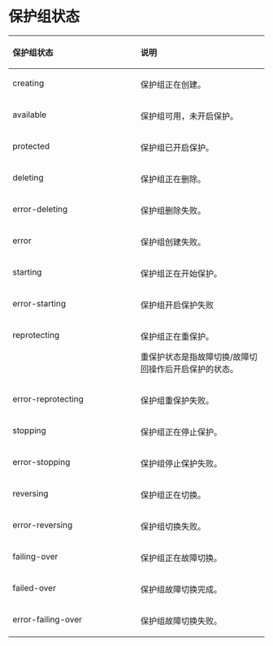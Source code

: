 # 保护组状态<a name="ZH-CN_TOPIC_0126152930"></a>

<a name="table829111484620"></a>
<table><thead align="left"><tr id="row1842413141468"><th class="cellrowborder" valign="top" width="50%" id="mcps1.1.3.1.1"><p id="p15426614104619"><a name="p15426614104619"></a><a name="p15426614104619"></a>保护组状态</p>
</th>
<th class="cellrowborder" valign="top" width="50%" id="mcps1.1.3.1.2"><p id="p3426814104613"><a name="p3426814104613"></a><a name="p3426814104613"></a>说明</p>
</th>
</tr>
</thead>
<tbody><tr id="row164261714194615"><td class="cellrowborder" valign="top" width="50%" headers="mcps1.1.3.1.1 "><p id="p642614145466"><a name="p642614145466"></a><a name="p642614145466"></a>creating</p>
</td>
<td class="cellrowborder" valign="top" width="50%" headers="mcps1.1.3.1.2 "><p id="p6426114164615"><a name="p6426114164615"></a><a name="p6426114164615"></a>保护组正在创建。</p>
</td>
</tr>
<tr id="row1442601415462"><td class="cellrowborder" valign="top" width="50%" headers="mcps1.1.3.1.1 "><p id="p64265141462"><a name="p64265141462"></a><a name="p64265141462"></a>available</p>
</td>
<td class="cellrowborder" valign="top" width="50%" headers="mcps1.1.3.1.2 "><p id="p1842617149461"><a name="p1842617149461"></a><a name="p1842617149461"></a>保护组可用，未开启保护。</p>
</td>
</tr>
<tr id="row185261828174014"><td class="cellrowborder" valign="top" width="50%" headers="mcps1.1.3.1.1 "><p id="p852622815401"><a name="p852622815401"></a><a name="p852622815401"></a>protected</p>
</td>
<td class="cellrowborder" valign="top" width="50%" headers="mcps1.1.3.1.2 "><p id="p13526028164014"><a name="p13526028164014"></a><a name="p13526028164014"></a>保护组已开启保护。</p>
</td>
</tr>
<tr id="row1342651412469"><td class="cellrowborder" valign="top" width="50%" headers="mcps1.1.3.1.1 "><p id="p1942601410462"><a name="p1942601410462"></a><a name="p1942601410462"></a>deleting</p>
</td>
<td class="cellrowborder" valign="top" width="50%" headers="mcps1.1.3.1.2 "><p id="p942631484617"><a name="p942631484617"></a><a name="p942631484617"></a>保护组正在删除。</p>
</td>
</tr>
<tr id="row164261814194619"><td class="cellrowborder" valign="top" width="50%" headers="mcps1.1.3.1.1 "><p id="p1842610144463"><a name="p1842610144463"></a><a name="p1842610144463"></a>error-deleting</p>
</td>
<td class="cellrowborder" valign="top" width="50%" headers="mcps1.1.3.1.2 "><p id="p64261014134619"><a name="p64261014134619"></a><a name="p64261014134619"></a>保护组删除失败。</p>
</td>
</tr>
<tr id="row174261614124616"><td class="cellrowborder" valign="top" width="50%" headers="mcps1.1.3.1.1 "><p id="p154261714174612"><a name="p154261714174612"></a><a name="p154261714174612"></a>error</p>
</td>
<td class="cellrowborder" valign="top" width="50%" headers="mcps1.1.3.1.2 "><p id="p16426191420460"><a name="p16426191420460"></a><a name="p16426191420460"></a>保护组创建失败。</p>
</td>
</tr>
<tr id="row74261014134615"><td class="cellrowborder" valign="top" width="50%" headers="mcps1.1.3.1.1 "><p id="p1142619141461"><a name="p1142619141461"></a><a name="p1142619141461"></a>starting</p>
</td>
<td class="cellrowborder" valign="top" width="50%" headers="mcps1.1.3.1.2 "><p id="p1542615147461"><a name="p1542615147461"></a><a name="p1542615147461"></a>保护组正在开始保护。</p>
</td>
</tr>
<tr id="row010778142613"><td class="cellrowborder" valign="top" width="50%" headers="mcps1.1.3.1.1 "><p id="p7107128102611"><a name="p7107128102611"></a><a name="p7107128102611"></a>error-starting</p>
</td>
<td class="cellrowborder" valign="top" width="50%" headers="mcps1.1.3.1.2 "><p id="p31071580268"><a name="p31071580268"></a><a name="p31071580268"></a>保护组开启保护失败</p>
</td>
</tr>
<tr id="row4971135417810"><td class="cellrowborder" valign="top" width="50%" headers="mcps1.1.3.1.1 "><p id="p697118541087"><a name="p697118541087"></a><a name="p697118541087"></a>reprotecting</p>
</td>
<td class="cellrowborder" valign="top" width="50%" headers="mcps1.1.3.1.2 "><p id="p9807194911115"><a name="p9807194911115"></a><a name="p9807194911115"></a>保护组正在重保护。</p>
<p id="p09713540816"><a name="p09713540816"></a><a name="p09713540816"></a>重保护状态是指故障切换/故障切回操作后开启保护的状态。</p>
</td>
</tr>
<tr id="row66227580517"><td class="cellrowborder" valign="top" width="50%" headers="mcps1.1.3.1.1 "><p id="p186221758145110"><a name="p186221758145110"></a><a name="p186221758145110"></a>error-reprotecting</p>
</td>
<td class="cellrowborder" valign="top" width="50%" headers="mcps1.1.3.1.2 "><p id="p11622155811517"><a name="p11622155811517"></a><a name="p11622155811517"></a>保护组重保护失败。</p>
</td>
</tr>
<tr id="row7426131414468"><td class="cellrowborder" valign="top" width="50%" headers="mcps1.1.3.1.1 "><p id="p14426161413461"><a name="p14426161413461"></a><a name="p14426161413461"></a>stopping</p>
</td>
<td class="cellrowborder" valign="top" width="50%" headers="mcps1.1.3.1.2 "><p id="p6426111414614"><a name="p6426111414614"></a><a name="p6426111414614"></a>保护组正在停止保护。</p>
</td>
</tr>
<tr id="row765731512616"><td class="cellrowborder" valign="top" width="50%" headers="mcps1.1.3.1.1 "><p id="p4657121519263"><a name="p4657121519263"></a><a name="p4657121519263"></a>error-stopping</p>
</td>
<td class="cellrowborder" valign="top" width="50%" headers="mcps1.1.3.1.2 "><p id="p2657111517262"><a name="p2657111517262"></a><a name="p2657111517262"></a>保护组停止保护失败。</p>
</td>
</tr>
<tr id="row7426914174610"><td class="cellrowborder" valign="top" width="50%" headers="mcps1.1.3.1.1 "><p id="p7426314124616"><a name="p7426314124616"></a><a name="p7426314124616"></a>reversing</p>
</td>
<td class="cellrowborder" valign="top" width="50%" headers="mcps1.1.3.1.2 "><p id="p1742691464616"><a name="p1742691464616"></a><a name="p1742691464616"></a>保护组正在切换。</p>
</td>
</tr>
<tr id="row118084420375"><td class="cellrowborder" valign="top" width="50%" headers="mcps1.1.3.1.1 "><p id="p3802443378"><a name="p3802443378"></a><a name="p3802443378"></a>error-reversing</p>
</td>
<td class="cellrowborder" valign="top" width="50%" headers="mcps1.1.3.1.2 "><p id="p38034411376"><a name="p38034411376"></a><a name="p38034411376"></a>保护组切换失败。</p>
</td>
</tr>
<tr id="row1142617143461"><td class="cellrowborder" valign="top" width="50%" headers="mcps1.1.3.1.1 "><p id="p20426131413462"><a name="p20426131413462"></a><a name="p20426131413462"></a>failing-over</p>
</td>
<td class="cellrowborder" valign="top" width="50%" headers="mcps1.1.3.1.2 "><p id="p174261314154614"><a name="p174261314154614"></a><a name="p174261314154614"></a>保护组正在故障切换。</p>
</td>
</tr>
<tr id="row6426101417467"><td class="cellrowborder" valign="top" width="50%" headers="mcps1.1.3.1.1 "><p id="p1642612147469"><a name="p1642612147469"></a><a name="p1642612147469"></a>failed-over</p>
</td>
<td class="cellrowborder" valign="top" width="50%" headers="mcps1.1.3.1.2 "><p id="p64261414144619"><a name="p64261414144619"></a><a name="p64261414144619"></a>保护组故障切换完成。</p>
</td>
</tr>
<tr id="row14264147462"><td class="cellrowborder" valign="top" width="50%" headers="mcps1.1.3.1.1 "><p id="p142641412466"><a name="p142641412466"></a><a name="p142641412466"></a>error-failing-over</p>
</td>
<td class="cellrowborder" valign="top" width="50%" headers="mcps1.1.3.1.2 "><p id="p15426114144616"><a name="p15426114144616"></a><a name="p15426114144616"></a>保护组故障切换失败。</p>
</td>
</tr>
</tbody>
</table>


